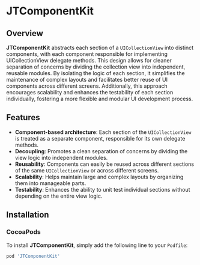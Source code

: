 # JTComponentKit

## Overview

**JTComponentKit** abstracts each section of a `UICollectionView` into distinct components, with each component responsible for implementing UICollectionView delegate methods. This design allows for cleaner separation of concerns by dividing the collection view into independent, reusable modules. By isolating the logic of each section, it simplifies the maintenance of complex layouts and facilitates better reuse of UI components across different screens. Additionally, this approach encourages scalability and enhances the testability of each section individually, fostering a more flexible and modular UI development process.

## Features

- **Component-based architecture**: Each section of the `UICollectionView` is treated as a separate component, responsible for its own delegate methods.
- **Decoupling**: Promotes a clean separation of concerns by dividing the view logic into independent modules.
- **Reusability**: Components can easily be reused across different sections of the same `UICollectionView` or across different screens.
- **Scalability**: Helps maintain large and complex layouts by organizing them into manageable parts.
- **Testability**: Enhances the ability to unit test individual sections without depending on the entire view logic.

## Installation

### CocoaPods

To install **JTComponentKit**, simply add the following line to your `Podfile`:

```ruby
pod 'JTComponentKit'
```
